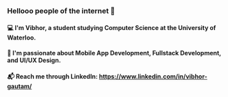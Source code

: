 ### Hellooo people of the internet 👋

#### 💻 I'm Vibhor, a student studying Computer Science at the University of Waterloo.
#### 🎈 I'm passionate about Mobile App Development, Fullstack Development, and UI/UX Design.

#### 📬 Reach me through LinkedIn: https://www.linkedin.com/in/vibhor-gautam/
